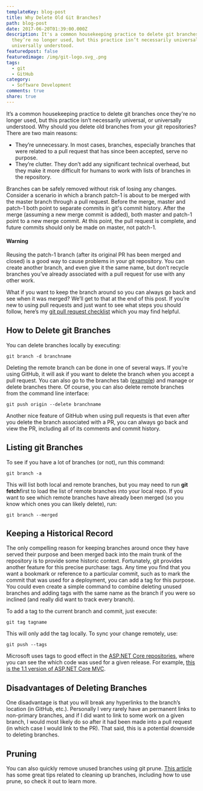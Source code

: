 ```yaml
---
templateKey: blog-post
title: Why Delete Old Git Branches?
path: blog-post
date: 2017-06-20T01:39:00.000Z
description: It's a common housekeeping practice to delete git branches once
  they’re no longer used, but this practice isn’t necessarily universal, or
  universally understood.
featuredpost: false
featuredimage: /img/git-logo.svg_.png
tags:
  - git
  - GitHub
category:
  - Software Development
comments: true
share: true
---
```

It’s a common housekeeping practice to delete git branches once they're no longer used, but this practice isn’t necessarily universal, or universally understood. Why should you delete old branches from your git repositories? There are two main reasons:

* They’re unnecessary. In most cases, branches, especially branches that were related to a pull request that has since been accepted, serve no purpose.
* They’re clutter. They don’t add any significant technical overhead, but they make it more difficult for humans to work with lists of branches in the repository.

Branches can be safely removed without risk of losing any changes. Consider a scenario in which a branch patch-1 is about to be merged with the master branch through a pull request. Before the merge, master and patch-1 both point to separate commits in git's commit history. After the merge (assuming a new merge commit is added), both master and patch-1 point to a new merge commit. At this point, the pull request is complete, and future commits should only be made on master, not patch-1.

#### Warning

Reusing the patch-1 branch (after its original PR has been merged and closed) is a good way to cause problems in your git repository. You can create another branch, and even give it the same name, but don’t recycle branches you’ve already associated with a pull request for use with any other work.

What if you want to keep the branch around so you can always go back and see when it was merged? We’ll get to that at the end of this post. If you’re new to using pull requests and just want to see what steps you should follow, here’s my [git pull request checklist](http://ardalis.com/github-pull-request-checklist) which you may find helpful.

## How to Delete git Branches

You can delete branches locally by executing:

```
git branch -d branchname
```

Deleting the remote branch can be done in one of several ways. If you’re using GitHub, it will ask if you want to delete the branch when you accept a pull request. You can also go to the branches tab ([example](https://github.com/ardalis/CleanArchitecture/branches)) and manage or delete branches there. Of course, you can also delete remote branches from the command line interface:

```
git push origin --delete branchname
```

Another nice feature of GitHub when using pull requests is that even after you delete the branch associated with a PR, you can always go back and view the PR, including all of its comments and commit history.

## Listing git Branches

To see if you have a lot of branches (or not), run this command:

```
git branch -a
```

This will list both local and remote branches, but you may need to run **git fetch**first to load the list of remote branches into your local repo. If you want to see which remote branches have already been merged (so you know which ones you can likely delete), run:

```
git branch --merged
```

## Keeping a Historical Record

The only compelling reason for keeping branches around once they have served their purpose and been merged back into the main trunk of the repository is to provide some historic context. Fortunately, git provides another feature for this precise purchase: tags. Any time you find that you want a bookmark or reference to a particular commit, such as to mark the commit that was used for a deployment, you can add a tag for this purpose. You could even create a simple command to combine deleting unused branches and adding tags with the same name as the branch if you were so inclined (and really did want to track every branch).

To add a tag to the current branch and commit, just execute:

```
git tag tagname
```

This will only add the tag locally. To sync your change remotely, use:

```
git push --tags
```

Microsoft uses tags to good effect in the [ASP.NET Core repositories](https://github.com/aspnet), where you can see the which code was used for a given release. For example, [this is the 1.1 version of ASP.NET Core MVC](https://github.com/aspnet/Mvc/tree/rel/1.1.0).

## Disadvantages of Deleting Branches

One disadvantage is that you will break any hyperlinks to the branch’s location (in GitHub, etc.). Personally I very rarely have an permanent links to non-primary branches, and if I did want to link to some work on a given branch, I would most likely do so after it had been made into a pull request (in which case I would link to the PR). That said, this is a potential downside to deleting branches.

## Pruning

You can also quickly remove unused branches using git prune. [This article](http://railsware.com/blog/2014/08/11/git-housekeeping-tutorial-clean-up-outdated-branches-in-local-and-remote-repositories/) has some great tips related to cleaning up branches, including how to use prune, so check it out to learn more.

